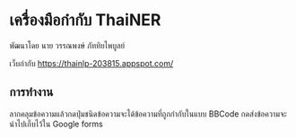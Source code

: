 # เครื่องมือกำกับ ThaiNER

พัฒนาโดย นาย วรรณพงษ์ ภัททิยไพบูลย์

เว็บกำกับ https://thainlp-203815.appspot.com/

## การทำงาน

ลากคลุมข้อความแล้วกดปุ่มชนิดข้อความจะได้ข้อความที่ถูกกำกับในแบบ BBCode กดส่งข้อความจะนำไปเก็บไว้ใน Google forms
